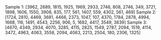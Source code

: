 Sample 1: [3962, 2689, 1815, 1925, 1969, 2933, 2746, 808, 2746, 349, 3721, 1898, 1606, 1550, 3908, 835, 177, 561, 1407, 559, 4302, 561, 469]
Sample 2: [1724, 2810, 4469, 3681, 4466, 2373, 1047, 107, 4370, 1784, 2878, 4994, 1668, 116, 1491, 4543, 2256, 906, 5, 1682, 4417, 3549, 3839]
Sample 3: [4670, 4349, 2934, 4070, 3285, 4115, 2825, 1549, 2787, 2094, 1519, 4114, 3472, 4963, 4063, 3558, 2094, 4063, 2213, 2504, 180, 2306, 1325]
